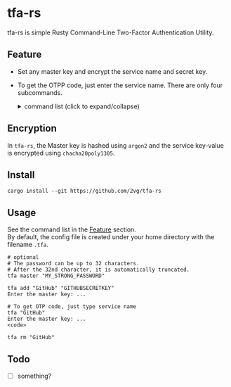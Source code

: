 tfa-rs
===

tfa-rs is simple Rusty Command-Line Two-Factor Authentication Utility.

## Feature

- Set any master key and encrypt the service name and secret key.
- To get the OTPP code, just enter the service name. There are only four subcommands.
    <details>
        <summary>command list (click to expand/collapse)</summary>

        - `"service_name"` :</br>try to get OTP code

        - option list↓

        - `-- clip` :</br>copy OTP code to clipboard

        - `-c, --config "config_path"` :</br>Use a custom config file

        - `--hotp "counter_value"` :</br>Generate HOTP with arguments ascounters

        - `-l, --length "code_length"` :</br>Set the length of OTP code

        - `add "service_name" "service_secret_key"` :</br>add new service key-value to the list

        - `rm "service_name"` :</br>remove service key-value from the list

        - `master "your_master_key"` :</br>set the master key. if exists any key-value and not set master key yet, tfa-rs will encrypt all key-value

        - `reset` :</br>delete all key-value from the list

    </details>

## Encryption

In `tfa-rs`, the Master key is hashed using `argon2` and the service key-value is encrypted using `chacha20poly1305`.

## Install

`cargo install --git https://github.com/2vg/tfa-rs`

## Usage

See the command list in the [Feature](#Feature) section.</br>
By default, the config file is created under your home directory with the filename `.tfa`.</br>

```
# optional
# The password can be up to 32 characters.
# After the 32nd character, it is automatically truncated.
tfa master "MY_STRONG_PASSWORD"

tfa add "GitHub" "GITHUBSECRETKEY"
Enter the master key: ...

# To get OTP code, just type service name
tfa "GitHub"
Enter the master key: ...
<code>

tfa rm "GitHub"
```

## Todo

- [ ] something?
